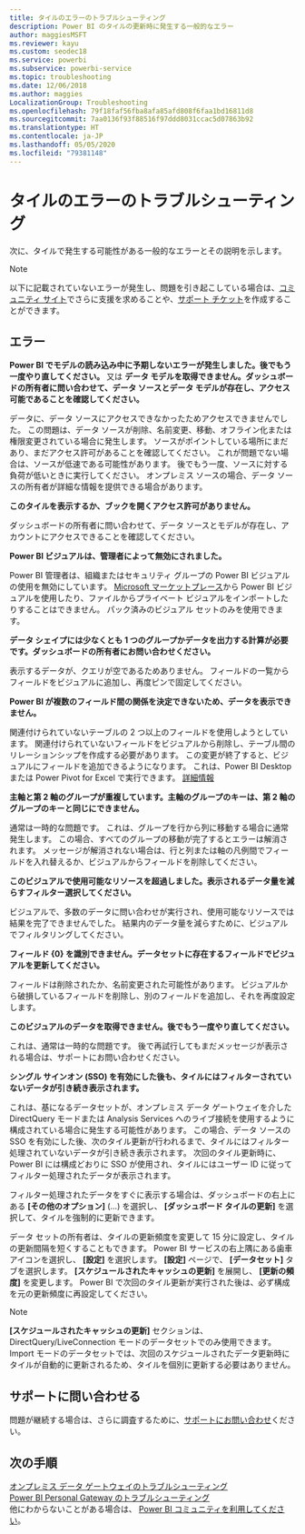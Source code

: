 ```yaml
---
title: タイルのエラーのトラブルシューティング
description: Power BI のタイルの更新時に発生する一般的なエラー
author: maggiesMSFT
ms.reviewer: kayu
ms.custom: seodec18
ms.service: powerbi
ms.subservice: powerbi-service
ms.topic: troubleshooting
ms.date: 12/06/2018
ms.author: maggies
LocalizationGroup: Troubleshooting
ms.openlocfilehash: 79f18faf56fba8afa85afd808f6faa1bd16811d8
ms.sourcegitcommit: 7aa0136f93f88516f97ddd8031ccac5d07863b92
ms.translationtype: HT
ms.contentlocale: ja-JP
ms.lasthandoff: 05/05/2020
ms.locfileid: "79381148"
---
```

# <a name="troubleshooting-tile-errors"></a>タイルのエラーのトラブルシューティング
次に、タイルで発生する可能性がある一般的なエラーとその説明を示します。

> [!NOTE]
> 以下に記載されていないエラーが発生し、問題を引き起こしている場合は、[コミュニティ サイト](https://community.powerbi.com/)でさらに支援を求めることや、[サポート チケット](https://powerbi.microsoft.com/support/)を作成することができます。
> 
> 

## <a name="errors"></a>エラー
**Power BI でモデルの読み込み中に予期しないエラーが発生しました。後でもう一度やり直してください。**
又は **データ モデルを取得できません。ダッシュボードの所有者に問い合わせて、データ ソースとデータ モデルが存在し、アクセス可能であることを確認してください。**

データに、データ ソースにアクセスできなかったためアクセスできませんでした。 この問題は、データ ソースが削除、名前変更、移動、オフライン化または権限変更されている場合に発生します。 ソースがポイントしている場所にまだあり、まだアクセス許可があることを確認してください。 これが問題でない場合は、ソースが低速である可能性があります。 後でもう一度、ソースに対する負荷が低いときに実行してください。 オンプレミス ソースの場合、データ ソースの所有者が詳細な情報を提供できる場合があります。

**このタイルを表示するか、ブックを開くアクセス許可がありません。**

ダッシュボードの所有者に問い合わせて、データ ソースとモデルが存在し、アカウントにアクセスできることを確認してください。

**Power BI ビジュアルは、管理者によって無効にされました。**

Power BI 管理者は、組織またはセキュリティ グループの Power BI ビジュアルの使用を無効にしています。
[Microsoft マーケットプレース](https://appsource.microsoft.com/marketplace/apps?page=1&product=power-bi-visuals)から Power BI ビジュアルを使用したり、ファイルからプライベート ビジュアルをインポートしたりすることはできません。 パック済みのビジュアル セットのみを使用できます。


**データ シェイプには少なくとも 1 つのグループかデータを出力する計算が必要です。ダッシュボードの所有者にお問い合わせください。**

表示するデータが、クエリが空であるためありません。 フィールドの一覧からフィールドをビジュアルに追加し、再度ピンで固定してください。

**Power BI が複数のフィールド間の関係を決定できないため、データを表示できません。**

関連付けられていないテーブルの 2 つ以上のフィールドを使用しようとしています。 関連付けられていないフィールドをビジュアルから削除し、テーブル間のリレーションシップを作成する必要があります。 この変更が終了すると、ビジュアルにフィールドを追加できるようになります。 これは、Power BI Desktop または Power Pivot for Excel で実行できます。 [詳細情報](desktop-create-and-manage-relationships.md)

**主軸と第 2 軸のグループが重複しています。主軸のグループのキーは、第 2 軸のグループのキーと同じにできません。**

通常は一時的な問題です。 これは、グループを行から列に移動する場合に通常発生します。 この場合、すべてのグループの移動が完了するとエラーは解消されます。 メッセージが解消されない場合は、行と列または軸の凡例間でフィールドを入れ替えるか、ビジュアルからフィールドを削除してください。  

**このビジュアルで使用可能なリソースを超過しました。表示されるデータ量を減らすフィルター選択してください。**

ビジュアルで、多数のデータに問い合わせが実行され、使用可能なリソースでは結果を完了できませんでした。 結果内のデータ量を減らすために、ビジュアルでフィルタリングしてください。

**フィールド {0} を識別できません。データセットに存在するフィールドでビジュアルを更新してください。**

フィールドは削除されたか、名前変更された可能性があります。 ビジュアルから破損しているフィールドを削除し、別のフィールドを追加し、それを再度設定します。

**このビジュアルのデータを取得できません。後でもう一度やり直してください。**

これは、通常は一時的な問題です。 後で再試行してもまだメッセージが表示される場合は、サポートにお問い合わせください。

**シングル サインオン (SSO) を有効にした後も、タイルにはフィルターされていないデータが引き続き表示されます。**

これは、基になるデータセットが、オンプレミス データ ゲートウェイを介した DirectQuery モードまたは Analysis Services へのライブ接続を使用するように構成されている場合に発生する可能性があります。 この場合、データ ソースの SSO を有効にした後、次のタイル更新が行われるまで、タイルにはフィルター処理されていないデータが引き続き表示されます。 次回のタイル更新時に、Power BI には構成どおりに SSO が使用され、タイルにはユーザー ID に従ってフィルター処理されたデータが表示されます。 

フィルター処理されたデータをすぐに表示する場合は、ダッシュボードの右上にある **[その他のオプション]** (...) を選択し、 **[ダッシュボード タイルの更新]** を選択して、タイルを強制的に更新できます。

データ セットの所有者は、タイルの更新頻度を変更して 15 分に設定し、タイルの更新間隔を短くすることもできます。 Power BI サービスの右上隅にある歯車アイコンを選択し、 **[設定]** を選択します。 **[設定]** ページで、 **[データセット]** タブを選択します。 **[スケジュールされたキャッシュの更新]** を展開し、 **[更新の頻度]** を変更します。 Power BI で次回のタイル更新が実行された後は、必ず構成を元の更新頻度に再設定してください。

> [!NOTE]
> **[スケジュールされたキャッシュの更新]** セクションは、DirectQuery/LiveConnection モードのデータセットでのみ使用できます。 Import モードのデータセットでは、次回のスケジュールされたデータ更新時にタイルが自動的に更新されるため、タイルを個別に更新する必要はありません。

## <a name="contact-support"></a>サポートに問い合わせる
問題が継続する場合は、さらに調査するために、[サポートにお問い合わせ](https://support.powerbi.com)ください。

## <a name="next-steps"></a>次の手順
[オンプレミス データ ゲートウェイのトラブルシューティング](service-gateway-onprem-tshoot.md)  
[Power BI Personal Gateway のトラブルシューティング](service-admin-troubleshooting-power-bi-personal-gateway.md)  
他にわからないことがある場合は、 [Power BI コミュニティを利用してください](https://community.powerbi.com/)。

